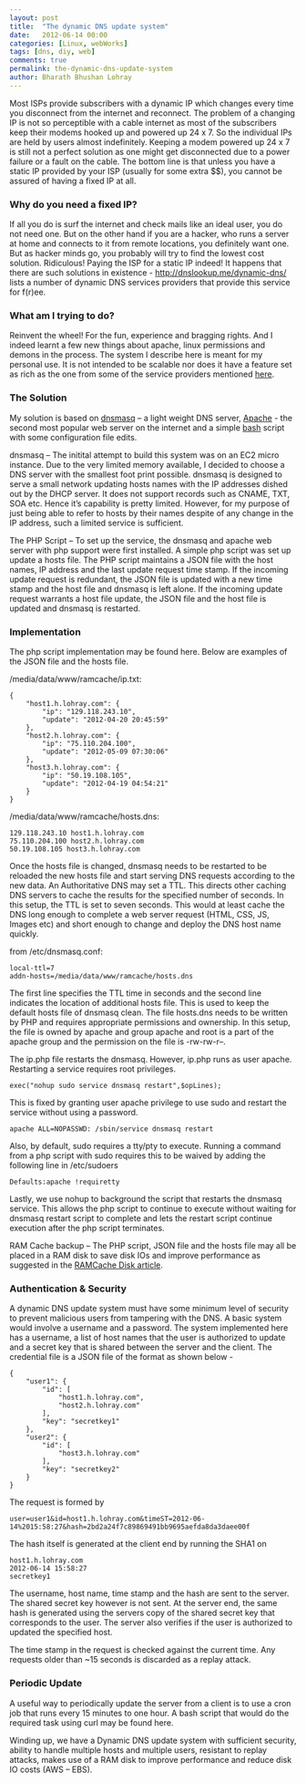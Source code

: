 ```yaml
---
layout: post
title:  "The dynamic DNS update system"
date:   2012-06-14 00:00
categories: [Linux, webWorks]
tags: [dns, diy, web]
comments: true
permalink: the-dynamic-dns-update-system
author: Bharath Bhushan Lohray
---
```

Most ISPs provide subscribers with a dynamic IP which changes every time you disconnect from the internet and reconnect. The problem of a changing IP is not so perceptible with a cable internet as most of the subscribers keep their modems hooked up and powered up 24 x 7. So the individual IPs are held by users almost indefinitely. Keeping a modem powered up 24 x 7 is still not a perfect solution as one might get disconnected due to a power failure or a fault on the cable. The bottom line is that unless you have a static IP provided by your ISP (usually for some extra $$), you cannot be assured of having a fixed IP at all.

### Why do you need a fixed IP?

If all you do is surf the internet and check mails like an ideal user, you do not need one. But on the other hand if you are a hacker, who runs a server at home and connects to it from remote locations, you definitely want one. But as hacker minds go, you probably will try to find the lowest cost solution. Ridiculous! Paying the ISP for a static IP indeed! It happens that there are such solutions in existence - http://dnslookup.me/dynamic-dns/ lists a number of dynamic DNS services providers that provide this service for f(r)ee.

### What am I trying to do?

Reinvent the wheel! For the fun, experience and bragging rights. And I indeed learnt a few new things about apache, linux permissions and demons in the process. The system I describe here is meant for my personal use. It is not intended to be scalable nor does it have a feature set as rich as the one from some of the service providers mentioned [here](http://dnslookup.me/dynamic-dns/).

### The Solution

My solution is based on [dnsmasq](http://www.thekelleys.org.uk/dnsmasq/doc.html) – a light weight DNS server, [Apache](http://httpd.apache.org/) - the second most popular web server on the internet and a simple [bash](http://www.gnu.org/software/bash/) script with some configuration file edits.

dnsmasq – The initital attempt to build this system was on an EC2 micro instance. Due to the very limited memory available, I decided to choose a DNS server with the smallest foot print possible. dnsmasq is designed to serve a small network updating hosts names with the IP addresses dished out by the DHCP server. It does not support records such as CNAME, TXT, SOA etc. Hence it’s capability is pretty limited. However, for my purpose of just being able to refer to hosts by their names despite of any change in the IP address, such a limited service is sufficient.

The PHP Script – To set up the service, the dnsmasq and apache web server with php support were first installed. A simple php script was set up update a hosts file. The PHP script maintains a JSON file with the host names, IP address and the last update request time stamp. If the incoming update request is redundant, the JSON file is updated with a new time stamp and the host file and dnsmasq is left alone. If the incoming update request warrants a host file update, the JSON file and the host file is updated and dnsmasq is restarted.

### Implementation

The php script implementation may be found here. Below are examples of the JSON file and the hosts file.

/media/data/www/ramcache/ip.txt:

```
{
    "host1.h.lohray.com": {
        "ip": "129.118.243.10",
        "update": "2012-04-20 20:45:59"
    },
    "host2.h.lohray.com": {
        "ip": "75.110.204.100",
        "update": "2012-05-09 07:30:06"
    },
    "host3.h.lohray.com": {
        "ip": "50.19.108.105",
        "update": "2012-04-19 04:54:21"
    }
}
```

/media/data/www/ramcache/hosts.dns:

```
129.118.243.10 host1.h.lohray.com
75.110.204.100 host2.h.lohray.com
50.19.108.105 host3.h.lohray.com
```

Once the hosts file is changed, dnsmasq needs to be restarted to be reloaded the new hosts file and start serving DNS requests according to the new data. An Authoritative DNS may set a TTL. This directs other caching DNS servers to cache the results for the specified number of seconds. In this setup, the TTL is set to seven seconds. This would at least cache the DNS long enough to complete a web server request (HTML, CSS, JS, Images etc) and short enough to change and deploy the DNS host name quickly.

from /etc/dnsmasq.conf:

```
local-ttl=7
addn-hosts=/media/data/www/ramcache/hosts.dns
```

The first line specifies the TTL time in seconds and the second line indicates the location of additional hosts file. This is used to keep the default hosts file of dnsmasq clean. The file hosts.dns needs to be written by PHP and requires appropriate permissions and ownership. In this setup, the file is owned by apache and group apache and root is a part of the apache group and the permission on the file is -rw-rw-r–.

The ip.php file restarts the dnsmasq. However, ip.php runs as user apache. Restarting a service requires root privileges.

```
exec("nohup sudo service dnsmasq restart",$opLines);
```

This is fixed by granting user apache privilege to use sudo and restart the service without using a password.

```
apache ALL=NOPASSWD: /sbin/service dnsmasq restart
```

Also, by default, sudo requires a tty/pty to execute. Running a command from a php script with sudo requires this to be waived by adding the following line in /etc/sudoers

```
Defaults:apache !requiretty
```

Lastly, we use nohup to background the script that restarts the dnsmasq service. This allows the php script to continue to execute without waiting for dnsmasq restart script to complete and lets the restart script continue execution after the php script terminates.

RAM Cache backup – The PHP script, JSON file and the hosts file may all be placed in a RAM disk to save disk IOs and improve performance as suggested in the [RAMCache Disk article](http://bharath.lohray.com/weblog/ramcache-disk/).

### Authentication & Security

A dynamic DNS update system must have some minimum level of security to prevent malicious users from tampering with the DNS. A basic system would involve a username and a password. The system implemented here has a username, a list of host names that the user is authorized to update and a secret key that is shared between the server and the client. The credential file is a JSON file of the format as shown below -

```
{
    "user1": {
        "id": [
            "host1.h.lohray.com",
            "host2.h.lohray.com"
        ],
        "key": "secretkey1"
    },
    "user2": {
        "id": [
            "host3.h.lohray.com"
        ],
        "key": "secretkey2"
    }
}
```

The request is formed by

```
user=user1&id=host1.h.lohray.com&timeST=2012-06-14%2015:58:27&hash=2bd2a24f7c89869491bb9695aefda8da3daee00f
```

The hash itself is generated at the client end by running the SHA1 on

```
host1.h.lohray.com
2012-06-14 15:58:27
secretkey1
```

The username, host name, time stamp and the hash are sent to the server. The shared secret key however is not sent. At the server end, the same hash is generated using the servers copy of the shared secret key that corresponds to the user. The server also verifies if the user is authorized to updated the specified host.

The time stamp in the request is checked against the current time. Any requests older than ~15 seconds is discarded as a replay attack.

### Periodic Update

A useful way to periodically update the server from a client is to use a cron job that runs every 15 minutes to one hour. A bash script that would do the required task using curl may be found here.

Winding up, we have a Dynamic DNS update system with sufficient security, ability to handle multiple hosts and multiple users, resistant to replay attacks, makes use of a RAM disk to improve performance and reduce disk IO costs (AWS – EBS).
